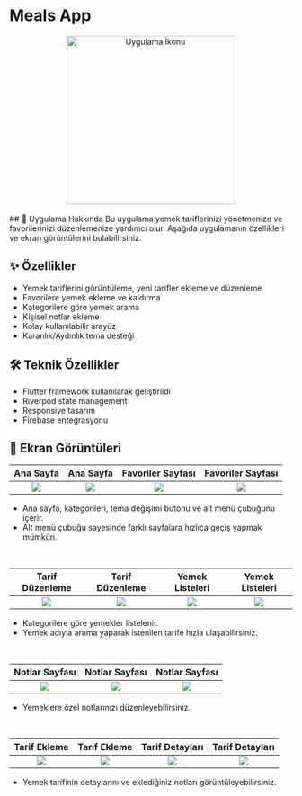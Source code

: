# Meals App
<div align="center">
  <img src="https://github.com/user-attachments/assets/8c9b2290-9702-4c79-9bf2-50231ad1d09d" alt="Uygulama İkonu" width="300" />
</div>

<br>
## 📱 Uygulama Hakkında
Bu uygulama yemek tariflerinizi yönetmenize ve favorilerinizi düzenlemenize yardımcı olur. Aşağıda uygulamanın özellikleri ve ekran görüntülerini bulabilirsiniz.

 
## ✨ Özellikler

- Yemek tariflerini görüntüleme, yeni tarifler ekleme ve düzenleme
- Favorilere yemek ekleme ve kaldırma
- Kategorilere göre yemek arama
- Kişisel notlar ekleme
- Kolay kullanılabilir arayüz
- Karanlık/Aydınlık tema desteği

## 🛠️ Teknik Özellikler

- Flutter framework kullanılarak geliştirildi
- Riverpod state management
- Responsive tasarım
- Firebase entegrasyonu

## 📸 Ekran Görüntüleri

  Ana Sayfa        |   Ana Sayfa       |  Favoriler Sayfası    |   Favoriler Sayfası
:-------------------------:|:-------------------------:|:-------------------------:|:-------------------------:
![](https://github.com/user-attachments/assets/bfacac60-6f39-447b-bc05-74bf089221fb?raw=true)| ![](https://github.com/user-attachments/assets/e55f2ad8-5f02-488d-be1c-12adcb2b89e2?raw=true)| ![](https://github.com/user-attachments/assets/5751fd2f-3bf2-4545-bd2c-27277e2972ae?raw=true) | ![](https://github.com/user-attachments/assets/9081337e-9f2c-4650-888a-921fad8a201a?raw=true)

  - Ana sayfa, kategorileri, tema değişimi butonu ve alt menü çubuğunu içerir.
  - Alt menü çubuğu sayesinde farklı sayfalara hızlıca geçiş yapmak mümkün.

<br>

  Tarif Düzenleme      |    Tarif Düzenleme          |     Yemek Listeleri   |  Yemek Listeleri 
:-------------------------:|:-------------------------:|:-------------------------:|:-------------------------:
![](https://github.com/user-attachments/assets/c2e58693-935c-422e-adae-bf15e42eb604?raw=true)| ![](https://github.com/user-attachments/assets/e828cd76-89b1-4dbe-a943-6d8848b2a53f?raw=true)| ![](https://github.com/user-attachments/assets/bc3102b7-b866-4345-b69b-b0771e2d247b?raw=true)| ![](https://github.com/user-attachments/assets/29eb1e10-2ea8-4b04-826a-56e9074e11b0?raw=true)

  - Kategorilere göre yemekler listelenir.
  - Yemek adıyla arama yaparak istenilen tarife hızla ulaşabilirsiniz.


<br>

   Notlar Sayfası      |    Notlar Sayfası          |     Notlar Sayfası      
:-------------------------:|:-------------------------:|:-------------------------:
![](https://github.com/user-attachments/assets/21ef7782-0f52-498d-afd7-3f5e26fa1848?raw=true)| ![](https://github.com/user-attachments/assets/5f5a1fef-98bb-40ba-b469-85188b9605cf?raw=true)| ![](https://github.com/user-attachments/assets/3022e9a4-69ec-4f7f-90bc-bee9d87f592e?raw=true)

  - Yemeklere özel notlarınızı düzenleyebilirsiniz.


  <br>



  Tarif Ekleme            |   Tarif Ekleme              |    Tarif Detayları    |    Tarif Detayları   
:-------------------------:|:-------------------------:|:-------------------------:|:-------------------------:
![](https://github.com/user-attachments/assets/41f3d809-712c-4086-b5e3-b7f477c6ae1a?raw=true)| ![](https://github.com/user-attachments/assets/15484867-3dfe-4b03-b2cd-fde30b2aac79?raw=true)| ![](https://github.com/user-attachments/assets/33d49f92-96cf-4a19-b8a1-a9f5442ea822?raw=true)| ![](https://github.com/user-attachments/assets/4db87144-e5b3-418f-85e0-75ce9d915e04?raw=true)


  - Yemek tarifinin detaylarını ve eklediğiniz notları görüntüleyebilirsiniz.


